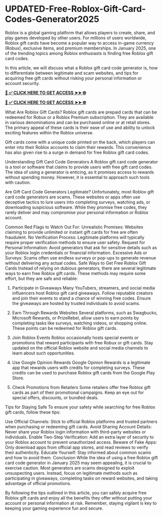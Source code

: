 # UPDATED-Free-Roblox-Gift-Card-Codes-Generator2025
Roblox is a global gaming platform that allows players to create, share, and play games developed by other users. For millions of users worldwide, Roblox gift cards have become a popular way to access in-game currency (Robux), exclusive items, and premium memberships. In January 2025, one of the trending topics among Roblox enthusiasts is finding free Roblox gift card codes.

In this article, we will discuss what a Roblox gift card code generator is, how to differentiate between legitimate and scam websites, and tips for acquiring free gift cards without risking your personal information or account security.

**[📌 ✅ CLICK HERE TO GET ACCESS ➤➤ 🌐](https://newmegadeals.xyz/all-gift-card/)**


**[📌 ✅ CLICK HERE TO GET ACCESS ➤➤ 🌐](https://newmegadeals.xyz/all-gift-card/)**


What Are Roblox Gift Cards?
Roblox gift cards are prepaid cards that can be redeemed for Robux or a Roblox Premium subscription. They are available in various denominations and can be purchased online or at retail stores. The primary appeal of these cards is their ease of use and ability to unlock exciting features within the Roblox universe.

Gift cards come with a unique code printed on the back, which players can enter into their Roblox accounts to claim their rewards. This convenience has also given rise to a surge in demand for free Roblox gift card codes.

Understanding Gift Card Code Generators
A Roblox gift card code generator is a tool or software that claims to provide users with free gift card codes. The idea of using a generator is enticing, as it promises access to rewards without spending money. However, it is essential to approach such tools with caution.

Are Gift Card Code Generators Legitimate?
Unfortunately, most Roblox gift card code generators are scams. These websites or apps often use deceptive tactics to lure users into completing surveys, watching ads, or downloading suspicious software. While they promise free codes, they rarely deliver and may compromise your personal information or Roblox account.

Common Red Flags to Watch Out For:
Unrealistic Promises: Websites claiming to provide unlimited or instant gift cards for free are often fraudulent.
No Verification Process: Legitimate platforms will typically require proper verification methods to ensure user safety.
Request for Personal Information: Avoid generators that ask for sensitive details such as your Roblox login credentials or financial information.
Excessive Ads or Surveys: Scams often use endless surveys or pop-ups to generate revenue without delivering any actual codes.
Safe Ways to Get Free Roblox Gift Cards
Instead of relying on dubious generators, there are several legitimate ways to earn free Roblox gift cards. These methods may require some effort, but they are safe and reliable:

1. Participate in Giveaways
Many YouTubers, streamers, and social media influencers host Roblox gift card giveaways. Follow reputable creators and join their events to stand a chance of winning free codes. Ensure the giveaways are hosted by trusted individuals to avoid scams.

2. Earn Through Rewards Websites
Several platforms, such as Swagbucks, Microsoft Rewards, or PrizeRebel, allow users to earn points by completing tasks like surveys, watching videos, or shopping online. These points can be redeemed for Roblox gift cards.

3. Join Roblox Events
Roblox occasionally hosts special events or promotions that reward participants with free Robux or gift cards. Stay updated on the official Roblox website and social media channels to learn about such opportunities.

4. Use Google Opinion Rewards
Google Opinion Rewards is a legitimate app that rewards users with credits for completing surveys. These credits can be used to purchase Roblox gift cards from the Google Play Store.

5. Check Promotions from Retailers
Some retailers offer free Roblox gift cards as part of their promotional campaigns. Keep an eye out for special offers, discounts, or bundled deals.

Tips for Staying Safe
To ensure your safety while searching for free Roblox gift cards, follow these tips:


Use Official Channels: Stick to official Roblox platforms and trusted partners when purchasing or redeeming gift cards.
Avoid Sharing Account Details: Never share your Roblox login information with third-party websites or individuals.
Enable Two-Step Verification: Add an extra layer of security to your Roblox account to prevent unauthorized access.
Beware of Fake Apps: Only download apps from official app stores, and read reviews to verify their authenticity.
Educate Yourself: Stay informed about common scams and how to avoid them.
Conclusion
While the idea of using a free Roblox gift card code generator in January 2025 may seem appealing, it is crucial to exercise caution. Most generators are scams designed to exploit unsuspecting users. Instead, focus on legitimate methods such as participating in giveaways, completing tasks on reward websites, and taking advantage of official promotions.

By following the tips outlined in this article, you can safely acquire free Roblox gift cards and enjoy all the benefits they offer without putting your account or personal information at risk. Remember, staying vigilant is key to keeping your gaming experience fun and secure.

